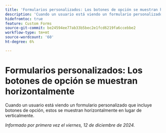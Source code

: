 ```yaml
---
title: 'Formularios personalizados: Los botones de opción se muestran horizontalmente'
description: 'Cuando un usuario está viendo un formulario personalizado que incluye botones de opción, estos se muestran horizontalmente en lugar de verticalmente. '
hidefromtoc: true
feature: Custom Forms
source-git-commit: be24594ee77ab33b5bec2e1fcd6219fa6ccebbe2
workflow-type: tm+mt
source-wordcount: '60'
ht-degree: 6%

---
```



# Formularios personalizados: Los botones de opción se muestran horizontalmente

Cuando un usuario está viendo un formulario personalizado que incluye botones de opción, estos se muestran horizontalmente en lugar de verticalmente.

_Informado por primera vez el viernes, 12 de diciembre de 2024._
